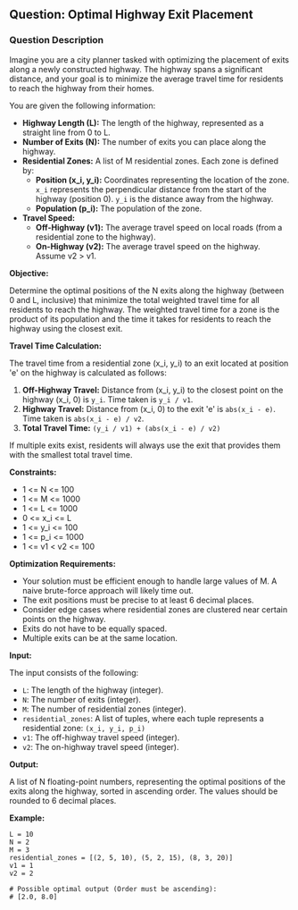 ## Question: Optimal Highway Exit Placement

### Question Description

Imagine you are a city planner tasked with optimizing the placement of exits along a newly constructed highway. The highway spans a significant distance, and your goal is to minimize the average travel time for residents to reach the highway from their homes.

You are given the following information:

*   **Highway Length (L):** The length of the highway, represented as a straight line from 0 to L.
*   **Number of Exits (N):** The number of exits you can place along the highway.
*   **Residential Zones:** A list of M residential zones. Each zone is defined by:
    *   **Position (x\_i, y\_i):** Coordinates representing the location of the zone.  `x_i` represents the perpendicular distance from the start of the highway (position 0). `y_i` is the distance away from the highway.
    *   **Population (p\_i):** The population of the zone.
*   **Travel Speed:**
    *   **Off-Highway (v1):** The average travel speed on local roads (from a residential zone to the highway).
    *   **On-Highway (v2):** The average travel speed on the highway. Assume v2 > v1.

**Objective:**

Determine the optimal positions of the N exits along the highway (between 0 and L, inclusive) that minimize the total weighted travel time for all residents to reach the highway. The weighted travel time for a zone is the product of its population and the time it takes for residents to reach the highway using the closest exit.

**Travel Time Calculation:**

The travel time from a residential zone (x\_i, y\_i) to an exit located at position 'e' on the highway is calculated as follows:

1.  **Off-Highway Travel:** Distance from (x\_i, y\_i) to the closest point on the highway (x\_i, 0) is `y_i`. Time taken is `y_i / v1`.
2.  **Highway Travel:** Distance from (x\_i, 0) to the exit 'e' is `abs(x_i - e)`. Time taken is `abs(x_i - e) / v2`.
3.  **Total Travel Time:** `(y_i / v1) + (abs(x_i - e) / v2)`

If multiple exits exist, residents will always use the exit that provides them with the smallest total travel time.

**Constraints:**

*   1 <= N <= 100
*   1 <= M <= 1000
*   1 <= L <= 1000
*   0 <= x\_i <= L
*   1 <= y\_i <= 100
*   1 <= p\_i <= 1000
*   1 <= v1 < v2 <= 100

**Optimization Requirements:**

*   Your solution must be efficient enough to handle large values of M. A naive brute-force approach will likely time out.
*   The exit positions must be precise to at least 6 decimal places.
*   Consider edge cases where residential zones are clustered near certain points on the highway.
*   Exits do not have to be equally spaced.
*   Multiple exits can be at the same location.

**Input:**

The input consists of the following:

*   `L`: The length of the highway (integer).
*   `N`: The number of exits (integer).
*   `M`: The number of residential zones (integer).
*   `residential_zones`: A list of tuples, where each tuple represents a residential zone: `(x_i, y_i, p_i)`
*   `v1`: The off-highway travel speed (integer).
*   `v2`: The on-highway travel speed (integer).

**Output:**

A list of N floating-point numbers, representing the optimal positions of the exits along the highway, sorted in ascending order. The values should be rounded to 6 decimal places.

**Example:**

```
L = 10
N = 2
M = 3
residential_zones = [(2, 5, 10), (5, 2, 15), (8, 3, 20)]
v1 = 1
v2 = 2

# Possible optimal output (Order must be ascending):
# [2.0, 8.0]
```
